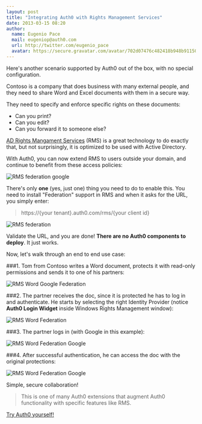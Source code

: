 ```yaml
---
layout: post
title: "Integrating Auth0 with Rights Management Services"
date: 2013-03-15 08:20
author:
  name: Eugenio Pace
  mail: eugeniop@auth0.com
  url: http://twitter.com/eugenio_pace
  avatar: https://secure.gravatar.com/avatar/702d07476c482418b948b911504137a5?s=60
---
```



Here's another scenario supported by Auth0 out of the box, with no special configuration.

Contoso is a company that does business with many external people, and they need to share Word and Excel documents with them in a secure way.

They need to specify and enforce specific rights on these documents:

- Can you print?
- Can you edit?
- Can you forward it to someone else?

[AD Rights Mangament Services](http://technet.microsoft.com/en-us/windowsserver/dd448611.aspx) (RMS) is a great technology to do exactly that, but not surprisingly, it is optimized to be used with Active Directory.

With Auth0, you can now extend RMS to users outside your domain, and continue to benefit from these access policies:

![RMS federation google](https://s3.amazonaws.com/blog.auth0.com/img/auth0-rms.png)

<!-- more -->

There's only __one__ (yes, just one) thing you need to do to enable this. You need to install "Federation" support in RMS and when it asks for the URL, you simply enter:

> https://{your tenant}.auth0.com/rms/{your client id}

![RMS federation](https://s3.amazonaws.com/blog.auth0.com/img/auth0-rms-install.png)

Validate the URL, and you are done! __There are no Auth0 components to deploy__. It just works.

Now, let's walk through an end to end use case:

###1. Tom from Contoso writes a Word document, protects it with read-only permissions and sends it to one of his partners:

![RMS Word Google Federation](https://s3.amazonaws.com/blog.auth0.com/img/auth0-rms-protect-doc.png)

###2. The partner receives the doc, since it is protected he has to log in and authenticate. He starts by selecting the right Identity Provider (notice __Auth0 Login Widget__ inside Windows Rights Management window):

![RMS Word Federation](https://s3.amazonaws.com/blog.auth0.com/img/auth0-rms-open-doc.png)

###3. The partner logs in (with Google in this example):

![RMS Word Federation Google](https://s3.amazonaws.com/blog.auth0.com/img/auth0-rms-open-doc-login.png)

###4. After successful authentication, he can access the doc with the original protections:

![RMS Word Federation Google](https://s3.amazonaws.com/blog.auth0.com/img/auth0-rms-open-doc-restrictions.png)

Simple, secure collaboration!

> This is one of many Auth0 extensions that augment Auth0 functionality with specific features like RMS.

[Try Auth0 yourself!](https://auth0.com)
